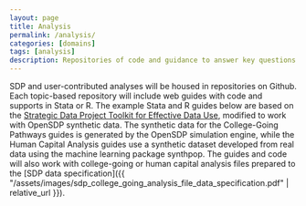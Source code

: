 ```yaml
---
layout: page
title: Analysis
permalink: /analysis/
categories: [domains]
tags: [analysis]
description: Repositories of code and guidance to answer key questions in important education domains.
---
```

SDP and user-contributed analyses will be housed in repositories on Github. Each topic-based repository will include web guides with code and supports in Stata or R. The example Stata and R guides below are based on the [Strategic Data Project Toolkit for Effective Data Use](https://sdp.cepr.harvard.edu/toolkit-effective-data-use), modified to work with OpenSDP synthetic data. The synthetic data for the College-Going Pathways guides is generated by the OpenSDP simulation engine, while the Human Capital Analysis guides use a synthetic dataset developed from real data using the machine learning package synthpop. The guides and code will also work with college-going or human capital analysis files prepared to the [SDP data specification]({{ "/assets/images/sdp_college_going_analysis_file_data_specification.pdf" | relative_url }}).
